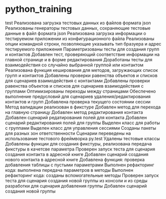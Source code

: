 # python_training
test
Реализована загрузка тестовых данных из файлов формата json
Реализованы генераторы тестовых данных, сохраняющие тестовые данные в файл формата json
Реализована загрузка информации о тестируемом приложении из конфигурационного файла
Реализованы опции командной строки, позволяющие указывать тип бразуера и адрес тестируемого приложения
Параметризованы тесты для создания групп и контактов
Добавлен тест, проверяющий соответствие информации на главной странице и в форме редактирования
Доработаны тесты для взаимодействия со случайно выбранной группой или контактом
Реализована функция кеширования для методов, загружающих список групп и контактов 
Добавлены проверки равенства объектов и списков для сценариев взаимодействия с контактами
Добавлены проверки равенства объектов и списков для сценариев взаимодействия с группами
Оптимизированы переходы между страницами
Обеспечено выполнение предусловий для сценариев удаления/редактирования контактов и групп
Добавлена проверка текущего состоянии сессии
Метод валидации реализован в фикстуре
Добавлен метод для перехода на главную страницу
Добавлен метод редактирования контакта
Добавлен сценарий редатирования полей для контакта
Добавлен сценарий редактирования полей для группы
Выделен класс для работы с группами
Выделен класс для управления сессиями
Созданы пакеты для разных зон ответственности
Сценарии переведены на использование тестового фреймворка py.test
Удалены тестовые классы
Добавлены функции для создания фикстуры, реализована передача фикстуры в качетсве параметра
Проверен запуск теста для сценария создания контакта в адресной книге
Добавлен сценарий создания нового контакта в адресной книге
Добавлена функция: проверка добавления таблицы с пустыми параметрами
Выполнен рефакторинг кода: выполнена передача параметров в методы
Выполнен рефакторинг кода: созданы вспомогательные методы
Проверен запуск теста для сценария создания новой группы из консоли и из среды разработки для сценария добавления группы
Добавлен сценарий создания новой группы